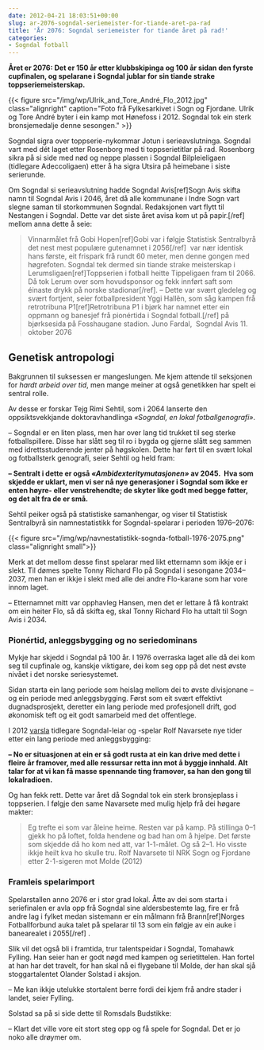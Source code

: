```yaml
---
date: 2012-04-21 18:03:51+00:00
slug: ar-2076-sogndal-seriemeister-for-tiande-aret-pa-rad
title: 'År 2076: Sogndal seriemeister for tiande året på rad!'
categories:
- Sogndal fotball
---
```


**Året er 2076: Det er 150 år etter klubbskipinga og 100 år sidan den fyrste cupfinalen, og spelarane i Sogndal jublar for sin tiande strake toppseriemeisterskap.**

{{< figure src="/img/wp/Ulrik_and_Tore_André_Flo_2012.jpg" class="alignright" caption="Foto frå Fylkesarkivet i Sogn og Fjordane. Ulrik og Tore André byter i ein kamp mot Hønefoss i 2012. Sogndal tok ein sterk bronsjemedalje denne sesongen." >}}

<!--more-->

Sogndal sigra over toppserie-nykommar Jotun i serieavslutninga. Sogndal vart med dét laget etter Rosenborg med ti toppserietitlar på rad. Rosenborg sikra på si side med nød og neppe plassen i Sogndal Bilpleieligaen (tidlegare Adeccoligaen) etter å ha sigra Utsira på heimebane i siste serierunde.

Om Sogndal si serieavslutning hadde Sogndal Avis[ref]Sogn Avis skifta namn til Sogndal Avis i 2046, året då alle kommunane i Indre Sogn vart slegne saman til storkommunen Sogndal. Redaksjonen vart flytt til Nestangen i Sogndal. Dette var det siste året avisa kom ut på papir.[/ref] mellom anna dette å seie:


<blockquote>Vinnarmålet frå Gobi Hopen[ref]Gobi var i følgje Statistisk Sentralbyrå det nest mest populære gutenamnet i 2056[/ref]  var nær identisk hans første, eit frispark frå rundt 60 meter, men denne gongen med høgrefoten. Sogndal tek dermed sin tiande strake meisterskap i Lerumsligaen[ref]Toppserien i fotball heitte Tippeligaen fram til 2066. Då tok Lerum over som hovudsponsor og fekk innført saft som éinaste drykk på norske stadionar[/ref]. – Dette var svært gledeleg og svært fortjent, seier fotballpresident Yggi Hallẽn, som såg kampen frå retrotribuna P1[ref]Retrotribuna P1 i bjørk har namnet etter ein oppmann og banesjef frå pionértida i Sogndal fotball.[/ref] på bjørksesida på Fosshaugane stadion.
Juno Fardal,  Sogndal Avis 11. oktober 2076</blockquote>




## Genetisk antropologi


Bakgrunnen til suksessen er mangeslungen. Me kjem attende til seksjonen for _hardt arbeid over tid_, men mange meiner at også genetikken har spelt ei sentral rolle.

Av desse er forskar Tejg Rimi Sehtil, som i 2064 lanserte den oppsiktsvekkjande doktoravhandlinga _«Sogndal, en lokal fotballgenografi»_.

– Sogndal er en liten plass, men har over lang tid trukket til seg sterke fotballspillere. Disse har slått seg til ro i bygda og gjerne slått seg sammen med idrettsstuderende jenter på høgskolen. Dette har ført til en svært lokal og fotballsterk genografi, seier Sehtil og held fram:

**– Sentralt i dette er også _«_Ambidexteritymutasjonen_»_ av 2045.  Hva som skjedde er uklart, men vi ser nå nye generasjoner i Sogndal som ikke er enten høyre- eller venstrehendte; de skyter like godt med begge føtter, og det alt fra de er små.**

Sehtil peiker også på statistiske samanhengar, og viser til Statistisk Sentralbyrå sin namnestatistikk for Sogndal-spelarar i perioden 1976–2076:

{{< figure src="/img/wp/navnestatistikk-sognda-fotball-1976-2075.png" class="alignright small">}}


Merk at det mellom desse finst spelarar med likt etternamn som ikkje er i slekt. Til dømes spelte Tonny Richard Flo på Sogndal i sesongane 2034–2037, men han er ikkje i slekt med alle dei andre Flo-karane som har vore innom laget.

– Etternamnet mitt var opphavleg Hansen, men det er lettare å få kontrakt om ein heiter Flo, så då skifta eg, skal Tonny Richard Flo ha uttalt til Sogn Avis i 2034.


### Pionértid, anleggsbygging og no seriedominans


Mykje har skjedd i Sogndal på 100 år. I 1976 overraska laget alle då dei kom seg til cupfinale og, kanskje viktigare, dei kom seg opp på det nest øvste nivået i det norske seriesystemet.

Sidan starta ein lang periode som heislag mellom dei to øvste divisjonane – og ein periode med anleggsbygging. Først som eit svært effektivt dugnadsprosjekt, deretter ein lang periode med profesjonell drift, god økonomisk teft og eit godt samarbeid med det offentlege.

I 2012 [varsla](http://nrk.no/nyheter/distrikt/nrk_sogn_og_fjordane/1.8109809) tidlegare Sogndal-leiar og -spelar Rolf Navarsete nye tider etter ein lang periode med anleggsbygging:

**– No er situasjonen at ein er så godt rusta at ein kan drive med dette i fleire år framover, med alle ressursar retta inn mot å byggje innhald. Alt talar for at vi kan få masse spennande ting framover, sa han den gong til lokalradioen.**

Og han fekk rett. Dette var året då Sogndal tok ein sterk bronsjeplass i toppserien. I følgje den same Navarsete med mulig hjelp frå dei høgare makter:


<blockquote>Eg trefte ei som var åleine heime. Resten var på kamp. På stillinga 0–1 gjekk ho på loftet, folda hendene og bad han om å hjelpe. Det første som skjedde då ho kom ned att, var 1-1-målet. Og så 2–1. Ho visste ikkje heilt kva ho skulle tru.
Rolf Navarsete til NRK Sogn og Fjordane etter 2-1-sigeren mot Molde (2012)</blockquote>




### Framleis spelarimport


Spelarstallen anno 2076 er i stor grad lokal. Åtte av dei som starta i seriefinalen er avla opp frå Sogndal sine aldersbestemte lag, fire er frå andre lag i fylket medan sistemann er ein målmann frå Brann[ref]Norges Fotballforbund auka talet på spelarar til 13 som ein følgje av ein auke i banearealet i 2055[/ref] .

Slik vil det også bli i framtida, trur talentspeidar i Sogndal, Tomahawk Fylling. Han seier han er godt nøgd med kampen og serietittelen. Han fortel at han har det travelt, for han skal nå ei flygebane til Molde, der han skal sjå stoggartalentet Olander Solstad i aksjon.

– Me kan ikkje utelukke stortalent berre fordi dei kjem frå andre stader i landet, seier Fylling.

Solstad sa på si side dette til Romsdals Budstikke:

– Klart det ville vore eit stort steg opp og få spele for Sogndal. Det er jo noko alle drøymer om.
